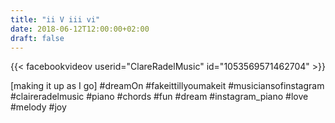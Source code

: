 ```yaml
---
title: "ii V iii vi"
date: 2018-06-12T12:00:00+02:00
draft: false
---
```


{{< facebookvideov userid="ClareRadelMusic" id="1053569571462704" >}}

[making it up as I go]
#dreamOn #fakeittillyoumakeit #musiciansofinstagram #claireradelmusic #piano #chords #fun #dream #instagram_piano #love #melody #joy